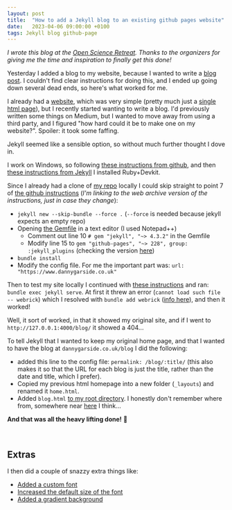 ```yaml
---
layout: post
title:  "How to add a Jekyll blog to an existing github pages website"
date:   2023-04-06 09:00:00 +0100
tags: Jekyll blog github-page
---
```


_I wrote this blog at the [Open Science Retreat](https://open-science-retreat.gitlab.io/). Thanks to the organizers for giving me the time and inspiration to finally get this done!_

Yesterday I added a blog to my website, because I wanted to write a [blog post](https://www.dannygarside.co.uk/blog/An-open-source-knowledge-management-system-for-the-lab/). I couldn't find clear instructions for doing this, and I ended up going down several dead ends, so here's what worked for me.

I already had a [website](https://web.archive.org/web/20230313161905/http://www.dannygarside.co.uk/), which was very simple (pretty much just a [single html page](https://github.com/da5nsy/da5nsy.github.io/tree/57054fbaedcccba7a9f12a76835fa4d96db724e4)), but I recently started wanting to write a blog. I'd previously written some things on Medium, but I wanted to move away from using a third party, and I figured "how hard could it be to make one on my website?". Spoiler: it took some faffing. 

Jekyll seemed like a sensible option, so without much further thought I dove in.

I work on Windows, so following [these instructions from github](https://docs.github.com/en/pages/setting-up-a-github-pages-site-with-jekyll/creating-a-github-pages-site-with-jekyll), and then [these instructions from Jekyll](https://jekyllrb.com/docs/installation/windows/) I installed Ruby+Devkit.

Since I already had a clone of [my repo](https://github.com/da5nsy/da5nsy.github.io) locally I could skip straight to point 7 of [the github instructions](https://web.archive.org/web/20230328231910/https://docs.github.com/en/pages/setting-up-a-github-pages-site-with-jekyll/creating-a-github-pages-site-with-jekyll) (_I'm linking to the web archive version of the instructions, just in case they change_): 
- `jekyll new --skip-bundle --force .` (`--force` is needed because jekyll expects an empty repo)
- Opening [the Gemfile](https://github.com/da5nsy/da5nsy.github.io/blob/a4afcb274d1fee648246f154178e4422a217f3ab/Gemfile) in a text editor (I used Notepad++)
	- Comment out line 10 `# gem "jekyll", "~> 4.3.2"` in the Gemfile
	- Modify line 15 to `gem "github-pages", "~> 228", group: :jekyll_plugins` (checking the version [here](https://pages.github.com/versions/))
- `bundle install`
- Modify the config file. For me the important part was: `url: "https://www.dannygarside.co.uk"`

Then to test my site locally I continued with [these instructions](https://docs.github.com/en/pages/setting-up-a-github-pages-site-with-jekyll/testing-your-github-pages-site-locally-with-jekyll#building-your-site-locally) and ran:  `bundle exec jekyll serve`. At first it threw an error (`cannot load such file -- webrick`) which I resolved with `bundle add webrick` ([info here](https://docs.github.com/en/pages/setting-up-a-github-pages-site-with-jekyll/testing-your-github-pages-site-locally-with-jekyll#building-your-site-locally)), and then it worked!

Well, it sort of worked, in that it showed my original site, and if I went to `http://127.0.0.1:4000/blog/` it showed a 404...

To tell Jekyll that I wanted to keep my original home page, and that I wanted to have the blog at `dannygarside.co.uk/blog` I did the following:
- added this line to the config file: `permalink: /blog/:title/` (this also makes it so that the URL for each blog is just the title, rather than the date and title, which I prefer).
- Copied my previous html homepage into a new folder (`_layouts`) and renamed it `home.html`.
- Added `blog.html` [to my root directory](https://github.com/da5nsy/da5nsy.github.io/blob/af85f3a2935bfd8813efe47f85936239400d2310/blog.html). I honestly don't remember where from, somewhere near [here](https://jekyllrb.com/docs/step-by-step/04-layouts/) I think...

**And that was all the heavy lifting done!** &#127881;

<br>

## Extras

I then did a couple of snazzy extra things like:
- [Added a custom font](https://github.com/da5nsy/da5nsy.github.io/commit/af85f3a2935bfd8813efe47f85936239400d2310#diff-3a56bfc93d029f425c8fbd43b763c034935c43cea022202ea319c19555a7eb8a)
- [Increased the default size of the font](https://github.com/da5nsy/da5nsy.github.io/commit/8a59e3f76ca67492d4a82b1e94d48a22afc954b6)
- [Added a gradient background](https://github.com/da5nsy/da5nsy.github.io/commit/edea7baa78b661f5f178ab1e539d857a4bc08a32)


